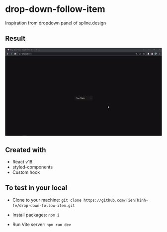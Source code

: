 # drop-down-follow-item

Inspiration from dropdown panel of spline.design

## Result

![Demo](./description/result.gif)

## Created with

- React v18
- styled-components
- Custom hook

## To test in your local

- Clone to your machine:
  `git clone https://github.com/TienThinh-fe/drop-down-follow-item.git`

- Install packages: `npm i`

- Run Vite server: `npm run dev`
